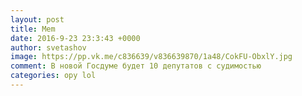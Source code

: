 ```yaml
--- 
layout: post 
title: Mem 
date: 2016-9-23 23:3:43 +0000 
author: svetashov 
image: https://pp.vk.me/c836639/v836639870/1a48/CokFU-ObxlY.jpg
comment: В новой Госдуме будет 10 депутатов с судимостью
categories: ору lol
---
```

